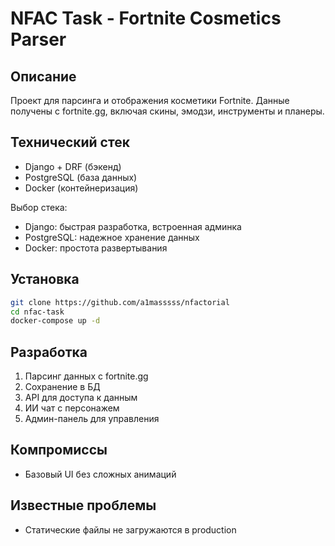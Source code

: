 # NFAC Task - Fortnite Cosmetics Parser

## Описание
Проект для парсинга и отображения косметики Fortnite. Данные получены с fortnite.gg, включая скины, эмодзи, инструменты и планеры.

## Технический стек
- Django + DRF (бэкенд)
- PostgreSQL (база данных)
- Docker (контейнеризация)

Выбор стека:
- Django: быстрая разработка, встроенная админка
- PostgreSQL: надежное хранение данных
- Docker: простота развертывания

## Установка
```bash
git clone https://github.com/a1masssss/nfactorial
cd nfac-task
docker-compose up -d
```

## Разработка
1. Парсинг данных с fortnite.gg
2. Сохранение в БД
3. API для доступа к данным
4. ИИ чат с персонажем
5. Админ-панель для управления

## Компромиссы
- Базовый UI без сложных анимаций

## Известные проблемы
- Статические файлы не загружаются в production